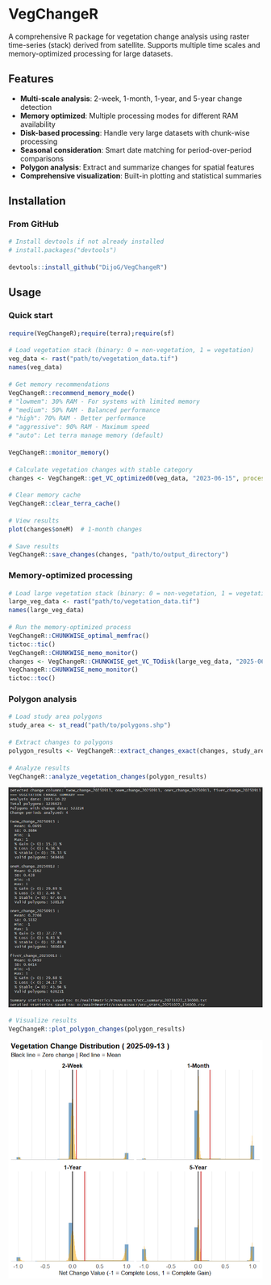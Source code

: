 # VegChangeR

A comprehensive R package for vegetation change analysis using raster time-series (stack) derived from satellite. Supports multiple time scales and memory-optimized processing for large datasets.

## Features

- **Multi-scale analysis**: 2-week, 1-month, 1-year, and 5-year change detection
- **Memory optimized**: Multiple processing modes for different RAM availability
- **Disk-based processing**: Handle very large datasets with chunk-wise processing
- **Seasonal consideration**: Smart date matching for period-over-period comparisons
- **Polygon analysis**: Extract and summarize changes for spatial features
- **Comprehensive visualization**: Built-in plotting and statistical summaries

## Installation

### From GitHub
```r
# Install devtools if not already installed
# install.packages("devtools")

devtools::install_github("DijoG/VegChangeR")
```
## Usage

### Quick start

```r
require(VegChangeR);require(terra);require(sf)

# Load vegetation stack (binary: 0 = non-vegetation, 1 = vegetation)
veg_data <- rast("path/to/vegetation_data.tif")
names(veg_data)

# Get memory recommendations
VegChangeR::recommend_memory_mode()
# "lowmem": 30% RAM - For systems with limited memory
# "medium": 50% RAM - Balanced performance
# "high": 70% RAM - Better performance
# "aggressive": 90% RAM - Maximum speed
# "auto": Let terra manage memory (default)

VegChangeR::monitor_memory()

# Calculate vegetation changes with stable category
changes <- VegChangeR::get_VC_optimized0(veg_data, "2023-06-15", processing_option = "medium")

# Clear memory cache
VegChangeR::clear_terra_cache()

# View results
plot(changes$oneM)  # 1-month changes

# Save results
VegChangeR::save_changes(changes, "path/to/output_directory")
```

### Memory-optimized processing

```r
# Load large vegetation stack (binary: 0 = non-vegetation, 1 = vegetation)
large_veg_data <- rast("path/to/vegetation_data.tif")
names(large_veg_data)

# Run the memory-optimized process 
VegChangeR::CHUNKWISE_optimal_memfrac()
tictoc::tic()
VegChangeR::CHUNKWISE_memo_monitor()
changes <- VegChangeR::CHUNKWISE_get_VC_TOdisk(large_veg_data, "2025-06-15", temp_dir = "D:/temp_processing", auto_optimize = TRUE)
VegChangeR::CHUNKWISE_memo_monitor()
tictoc::toc()
```

### Polygon analysis
```r
# Load study area polygons
study_area <- st_read("path/to/polygons.shp")

# Extract changes to polygons
polygon_results <- VegChangeR::extract_changes_exact(changes, study_area)

# Analyze results
VegChangeR::analyze_vegetation_changes(polygon_results)
```
<img align="bottom" src="https://raw.githubusercontent.com/DijoG/storage/main/README/VChR_table.png">

```r
# Visualize results
VegChangeR::plot_polygon_changes(polygon_results)
```
<img align="bottom" src="https://raw.githubusercontent.com/DijoG/storage/main/README/VChR_01.png">


